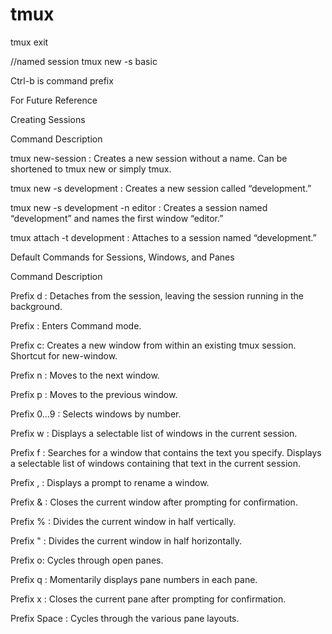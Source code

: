 # tmux

tmux exit

//named session tmux new -s basic

Ctrl-b is command prefix

For Future Reference

Creating Sessions

Command Description

tmux new-session : Creates a new session without a name. Can be shortened to tmux new or simply tmux.

tmux new -s development : Creates a new session called “development.”

tmux new -s development -n editor : Creates a session named “development” and names the first window “editor.”

tmux attach -t development : Attaches to a session named “development.”

Default Commands for Sessions, Windows, and Panes

Command Description

Prefix d : Detaches from the session, leaving the session running in the background.&#x20;

Prefix : Enters Command mode.&#x20;

Prefix c: Creates a new window from within an existing tmux session. Shortcut for new-window.

Prefix n : Moves to the next window.&#x20;

Prefix p : Moves to the previous window.&#x20;

Prefix 0…9 : Selects windows by number.&#x20;

Prefix w : Displays a selectable list of windows in the current session.&#x20;

Prefix f : Searches for a window that contains the text you specify. Displays a selectable list of windows containing that text in the current session.&#x20;

Prefix , : Displays a prompt to rename a window.&#x20;

Prefix & : Closes the current window after prompting for confirmation.&#x20;

Prefix % : Divides the current window in half vertically.&#x20;

Prefix " : Divides the current window in half horizontally.&#x20;

Prefix o: Cycles through open panes.&#x20;

Prefix q : Momentarily displays pane numbers in each pane.&#x20;

Prefix x : Closes the current pane after prompting for confirmation.&#x20;

Prefix Space : Cycles through the various pane layouts.

